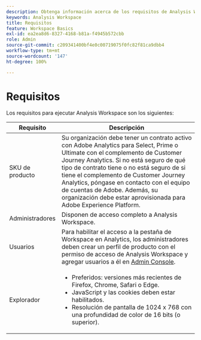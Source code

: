 ```yaml
---
description: Obtenga información acerca de los requisitos de Analysis Workspace.
keywords: Analysis Workspace
title: Requisitos
feature: Workspace Basics
exl-id: ea2ea8d6-8327-4168-b81a-f4945b572cbb
role: Admin
source-git-commit: c209341400bf4e0c00719075f0fc82f81ca9dbb4
workflow-type: tm+mt
source-wordcount: '147'
ht-degree: 100%

---
```


# Requisitos

Los requisitos para ejecutar Analysis Workspace son los siguientes:

| Requisito | Descripción |
|--- |--- |
| SKU de producto | Su organización debe tener un contrato activo con Adobe Analytics para Select, Prime o Ultimate con el complemento de Customer Journey Analytics. Si no está seguro de qué tipo de contrato tiene o no está seguro de si tiene el complemento de Customer Journey Analytics, póngase en contacto con el equipo de cuentas de Adobe. Además, su organización debe estar aprovisionada para Adobe Experience Platform. |
| Administradores | Disponen de acceso completo a Analysis Workspace. |
| Usuarios | Para habilitar el acceso a la pestaña de Workspace en Analytics, los administradores deben crear un perfil de producto con el permiso de acceso de Analysis Workspace y agregar usuarios a él en [Admin Console](/help/technotes/access-control.md). |
| Explorador | <ul><li>Preferidos: versiones más recientes de Firefox, Chrome, Safari o Edge.</li><li>JavaScript y las cookies deben estar habilitados.</li><li>Resolución de pantalla de 1024 x 768 con una profundidad de color de 16 bits (o superior).</li></ul> |
